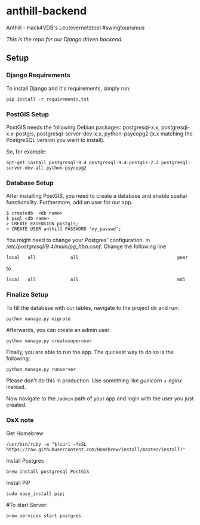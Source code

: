# anthill-backend

Anthill - Hack4VDB's Leutevernetztool #swingtourismus

*This is the repo for our Django driven backend.*


## Setup


### Django Requirements

To install Django and it's requirements, simply run:

```
pip install -r requirements.txt
```


### PostGIS Setup


PostGIS needs the following Debian packages: postgresql-x.x, postgresql-x.x-postgis, postgresql-server-dev-x.x, python-psycopg2 (x.x matching the PostgreSQL version you want to install). 

So, for example:

```
apt-get install postgresql-9.4 postgresql-9.4-postgis-2.2 postgresql-server-dev-all python-psycopg2
```


### Database Setup

After installing PostGIS, you need to create a database and enable spatial functionality. Furthermore, add an user for our app. 

```
$ createdb  <db name>
$ psql <db name>
> CREATE EXTENSION postgis;
> CREATE USER anthill PASSWORD 'my_passwd';
```

You might need to change your Postgres' configuration.
In */etc/postgresql/9.4/main/pg_hba.conf*:
Change the following line

```
local   all             all                                     peer
```

to

```
local   all             all                                     md5
```


### Finalize Setup

To fill the database with our tables, navigate to the project dir and run:

```
python manage.py migrate
```

Afterwards, you can create an admin user:

```
python manage.py createsuperuser
```

Finally, you are able to run the app. The quickest way to do so is the following:

```
python manage.py runserver 
```

Please don't do this in production. Use something like *gunicorn* + *nginx* instead.

Now navigate to the `/admin` path of your app and login with the user you just created.


### OsX note


Get Homebrew 
```
/usr/bin/ruby -e "$(curl -fsSL https://raw.githubusercontent.com/Homebrew/install/master/install)" 
```

Install Postgres
```
brew install postgresql PostGIS
```	

Install PIP
```
sudo easy_install pip;
```	

#To start Server:
```
brew services start postgres
```




